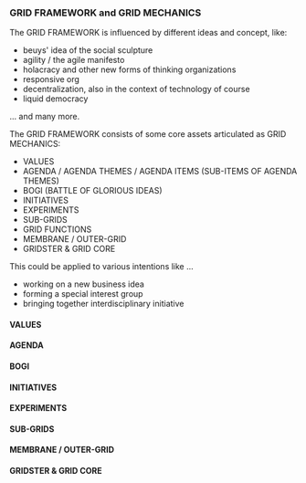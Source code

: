 
### GRID FRAMEWORK and GRID MECHANICS ###

The GRID FRAMEWORK is influenced by different ideas and concept, like:

* beuys' idea of the social sculpture
* agility / the agile manifesto
* holacracy and other new forms of thinking organizations 
* responsive org 
* decentralization, also in the context of technology of course
* liquid democracy

... and many more.

The GRID FRAMEWORK consists of some core assets articulated as GRID MECHANICS:

 * VALUES
 * AGENDA / AGENDA THEMES / AGENDA ITEMS (SUB-ITEMS OF AGENDA THEMES)
 * BOGI (BATTLE OF GLORIOUS IDEAS)
 * INITIATIVES
 * EXPERIMENTS
 * SUB-GRIDS
 * GRID FUNCTIONS
 * MEMBRANE / OUTER-GRID
 * GRIDSTER & GRID CORE


 This could be applied to various intentions like ...
	
* working on a new business idea 
* forming a special interest group
* bringing together interdisciplinary initiative  


#### VALUES ####

#### AGENDA ####

#### BOGI ####

#### INITIATIVES ####

#### EXPERIMENTS ####

#### SUB-GRIDS ####

#### MEMBRANE / OUTER-GRID ####

#### GRIDSTER & GRID CORE ####